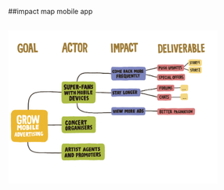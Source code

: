 <!-- .slide: data-background="resources/footer.svg" data-background-size="contain" data-background-position="bottom"  -->

##impact map mobile app

<br/>

<a href="resources/chartering/impact-map-mobile-app.png">
  <img class="plain" height="85%" width="85%" src="resources/chartering/impact-map-mobile-app.png" />
</a>

<br/>
<br/>
<br/>
<br/>
<br/>
<br/>
<br/>
<br/>
<br/>
<br/>
<br/>
<br/>
<br/>
<br/>
<br/>
<br/>
<br/>
<br/>
<br/>
<br/>
<br/>
<aside class="notes">
  <p>
  </p>
</aside>
